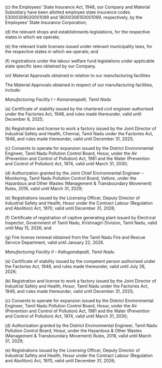 (c) the Employees' State Insurance Act, 1948, our Company and Material Subsidiary have been allotted employee state insurance codes 53000309020001099 and 18000306150001099, respectively, by the Employees' State Insurance Corporation;

(d) the relevant shops and establishments legislations, for the respective states in which we operate;

(e) the relevant trade licenses issued under relevant municipality laws, for the respective states in which we operate; and

(f) registrations under the labour welfare fund legislations under applicable state specific laws obtained by our Company.

(vi) Material Approvals obtained in relation to our manufacturing facilities

The Material Approvals obtained in respect of our manufacturing facilities, include:

*Manufacturing Facility I – Komaranapalli, Tamil Nadu*

(a) Certificate of stability issued by the chartered civil engineer authorised under the Factories Act, 1948, and rules made thereunder, valid until December 8, 2025;

(b) Registration and license to work a factory issued by the Joint Director of Industrial Safety and Health, Chennai, Tamil Nadu under the Factories Act, 1948, and rules made thereunder, valid until December 31, 2025;

(c) Consents to operate for expansion issued by the District Environmental Engineer, Tamil Nadu Pollution Control Board, Hosur, under the Air (Prevention and Control of Pollution) Act, 1981 and the Water (Prevention and Control of Pollution) Act, 1974, valid until March 31, 2030;

(d) Authorization granted by the Joint Chief Environmental Engineer – Monitoring, Tamil Nadu Pollution Control Board, Vellore, under the Hazardous and Other Wastes (Management & Transboundary Movement) Rules, 2016, valid until March 31, 2029;

(e) Registrations issued by the Licensing Officer, Deputy Director of Industrial Safety and Health, Hosur under the Contract Labour (Regulation and Abolition) Act, 1970, valid until December 31, 2026;

(f) Certificate of registration of captive generating plant issued by Electrical Inspector, Government of Tamil Nadu, Krishnagiri Division, Tamil Nadu, valid until May 15, 2026; and

(g) Fire license renewal obtained from the Tamil Nadu Fire and Rescue Service Department, valid until January 22, 2026.

*Manufacturing Facility II – Kallugondapalli, Tamil Nadu*

(a) Certificate of stability issued by the competent person authorised under the Factories Act, 1948, and rules made thereunder, valid until July 28, 2026;

(b) Registration and license to work a factory issued by the Joint Director of Industrial Safety and Health, Hosur, Tamil Nadu under the Factories Act, 1948, and rules made thereunder, valid until December 31, 2025;

(c) Consents to operate for expansion issued by the District Environmental Engineer, Tamil Nadu Pollution Control Board, Hosur, under the Air (Prevention and Control of Pollution) Act, 1981 and the Water (Prevention and Control of Pollution) Act, 1974, valid until March 31, 2030;

(d) Authorisation granted by the District Environmental Engineer, Tamil Nadu Pollution Control Board, Hosur, under the Hazardous & Other Wastes (Management & Transboundary Movement) Rules, 2016, valid until March 31, 2029;

(e) Registrations issued by the Licensing Officer, Deputy Director of Industrial Safety and Health, Hosur under the Contract Labour (Regulation and Abolition) Act, 1970, valid until December 31, 2026;